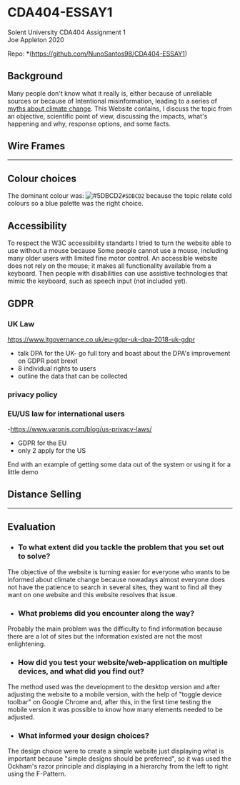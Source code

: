 # CDA404-ESSAY1
Solent University
CDA404 Assignment 1  
Joe Appleton 2020

Repo: *(https://github.com/NunoSantos98/CDA404-ESSAY1)
###

## Background

Many people don't know what it really is, either because of unreliable sources or because of 
Intentional misinformation, leading to a series of <ins> myths about climate change</ins>. This Website contains, I discuss the topic 
from an objective, scientific point of view, discussing the impacts, what's happening and why, response options, and some facts.

## Wire Frames
---
## Colour choices
The dominant colour was: ![#5DBCD2](https://imgrp2.xiaolee.net/i/aHR0cHM6Ly9wbGFjZWhvbGQuaXQvMTUvMTU4OUYwLzAwMDAwMD90ZXh0PSs=.jpg)`#5DBCD2` because the topic relate cold colours so a blue palette was the right choice.

## Accessibility

To respect the W3C accessibility standarts I tried to turn the website able to use without a mouse because Some people
cannot use a mouse, including many older users with limited fine motor control. An accessible website does not rely on 
the mouse; it makes all functionality available from a keyboard. Then people with disabilities can use assistive technologies
that mimic the keyboard, such as speech input (not included yet). 

## GDPR
### UK Law
https://www.itgovernance.co.uk/eu-gdpr-uk-dpa-2018-uk-gdpr
- talk DPA for the UK- go full tory and boast about the DPA's improvement on GDPR post brexit
- 8 individual rights to users
- outline the data that can be collected
### privacy policy

### EU/US law for international users
-https://www.varonis.com/blog/us-privacy-laws/
- GDPR for the EU
- only 2 apply for the US

End with an example of getting some data out of the system or using it for a little demo

## Distance Selling
_ _ _

## Evaluation

* ### To what extent did you tackle the problem that you set out to solve?
The objective of the website is turning easier for everyone who wants to be informed about climate change because nowadays almost everyone 
does not have the patience to search in several sites, they want to find all they want on one website and this website resolves that issue.
* ### What problems did you encounter along the way?
Probably the main problem was the difficulty to find information because there are a lot of sites but the information existed 
are not the most enlightening.
* ### How did you test your website/web-application on multiple devices, and what did you find out?
The method used was the development to the desktop version and after adjusting the website to a mobile version, with the help of "toggle device
toolbar" on Google Chrome and, after this, in the first time testing the mobile version it was possible to know how many elements needed to be adjusted.
* ### What informed your design choices?
The design choice were to create a simple website just displaying what is important because "simple designs should be preferred", so it was used the Ockham's razor principle and displaying in a hierarchy from the left to right using the F-Pattern.
